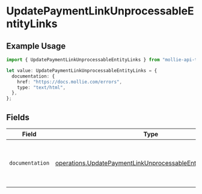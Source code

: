 # UpdatePaymentLinkUnprocessableEntityLinks

## Example Usage

```typescript
import { UpdatePaymentLinkUnprocessableEntityLinks } from "mollie-api-typescript/models/operations";

let value: UpdatePaymentLinkUnprocessableEntityLinks = {
  documentation: {
    href: "https://docs.mollie.com/errors",
    type: "text/html",
  },
};
```

## Fields

| Field                                                                                                                                        | Type                                                                                                                                         | Required                                                                                                                                     | Description                                                                                                                                  |
| -------------------------------------------------------------------------------------------------------------------------------------------- | -------------------------------------------------------------------------------------------------------------------------------------------- | -------------------------------------------------------------------------------------------------------------------------------------------- | -------------------------------------------------------------------------------------------------------------------------------------------- |
| `documentation`                                                                                                                              | [operations.UpdatePaymentLinkUnprocessableEntityDocumentation](../../models/operations/updatepaymentlinkunprocessableentitydocumentation.md) | :heavy_check_mark:                                                                                                                           | The URL to the generic Mollie API error handling guide.                                                                                      |